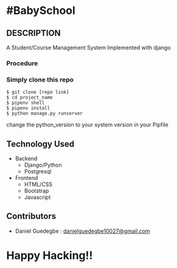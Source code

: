 #BabySchool 
=============
## DESCRIPTION
A Student/Course Management System Implemented with django 
### Procedure
### Simply clone this repo
    $ git clone [repo link]
    $ cd project_name
    $ pipenv shell
    $ pipenv install
    $ python manage.py runserver

change the python_version to your system version in your Pipfile

## Technology Used
* Backend 
    * Django/Python
    * Postgresql
* Frontend
    * HTML/CSS
    * Bootstrap
    * Javascript

<p>  </p>

## Contributors
* Daniel Guedegbe : danielguedegbe10027@gmail.com

# Happy Hacking!!
